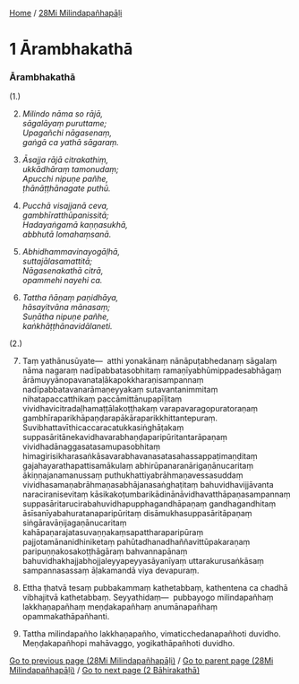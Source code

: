 
[Home](/) / [28Mi Milindapañhapāḷi](../28Mi.md)

# 1 Ārambhakathā

### Ārambhakathā

(1.)

2. _Milindo nāma so rājā,_  
_sāgalāyaṃ puruttame;_  
_Upagañchi nāgasenaṃ,_  
_gaṅgā ca yathā sāgaraṃ._  


3. _Āsajja rājā citrakathiṃ,_  
_ukkādhāraṃ tamonudaṃ;_  
_Apucchi nipuṇe pañhe,_  
_ṭhānāṭṭhānagate puthū._  


4. _Pucchā visajjanā ceva,_  
_gambhīratthūpanissitā;_  
_Hadayaṅgamā kaṇṇasukhā,_  
_abbhutā lomahaṃsanā._  


5. _Abhidhammavinayogāḷhā,_  
_suttajālasamattitā;_  
_Nāgasenakathā citrā,_  
_opammehi nayehi ca._  


6. _Tattha ñāṇaṃ paṇidhāya,_  
_hāsayitvāna mānasaṃ;_  
_Suṇātha nipuṇe pañhe,_  
_kaṅkhāṭṭhānavidālaneti._  


(2.)

7. Taṃ yathānusūyate—  atthi yonakānaṃ nānāpuṭabhedanaṃ sāgalaṃ nāma nagaraṃ nadīpabbatasobhitaṃ ramaṇīyabhūmippadesabhāgaṃ ārāmuyyānopavanataḷākapokkharaṇisampannaṃ nadīpabbatavanarāmaṇeyyakaṃ sutavantanimmitaṃ nihatapaccatthikaṃ paccāmittānupapīḷitaṃ vividhavicitradaḷhamaṭṭālakoṭṭhakaṃ varapavaragopuratoraṇaṃ gambhīraparikhāpaṇḍarapākāraparikkhittantepuraṃ. Suvibhattavīthicaccaracatukkasiṅghāṭakaṃ suppasāritānekavidhavarabhaṇḍaparipūritantarāpaṇaṃ vividhadānaggasatasamupasobhitaṃ himagirisikharasaṅkāsavarabhavanasatasahassappaṭimaṇḍitaṃ gajahayarathapattisamākulaṃ abhirūpanaranārigaṇānucaritaṃ ākiṇṇajanamanussaṃ puthukhattiyabrāhmaṇavessasuddaṃ vividhasamaṇabrāhmaṇasabhājanasaṅghaṭitaṃ bahuvidhavijjāvanta naraciranisevitaṃ kāsikakoṭumbarikādinānāvidhavatthāpaṇasampannaṃ suppasāritarucirabahuvidhapupphagandhāpaṇaṃ gandhagandhitaṃ āsīsanīyabahuratanaparipūritaṃ disāmukhasuppasāritāpaṇaṃ siṅgāravāṇijagaṇānucaritaṃ kahāpaṇarajatasuvaṇṇakaṃsapattharaparipūraṃ pajjotamānanidhiniketaṃ pahūtadhanadhaññavittūpakaraṇaṃ paripuṇṇakosakoṭṭhāgāraṃ bahvannapānaṃ bahuvidhakhajjabhojjaleyyapeyyasāyanīyaṃ uttarakurusaṅkāsaṃ sampannasassaṃ āḷakamandā viya devapuraṃ.

8. Ettha ṭhatvā tesaṃ pubbakammaṃ kathetabbaṃ, kathentena ca chadhā vibhajitvā kathetabbaṃ. Seyyathidaṃ—  pubbayogo milindapañhaṃ lakkhaṇapañhaṃ meṇḍakapañhaṃ anumānapañhaṃ opammakathāpañhanti.

9. Tattha milindapañho lakkhaṇapañho, vimaticchedanapañhoti duvidho. Meṇḍakapañhopi mahāvaggo, yogikathāpañhoti duvidho.

[Go to previous page (28Mi Milindapañhapāḷi)](0.md) / [Go to parent page (28Mi Milindapañhapāḷi)](0.md) / [Go to next page (2 Bāhirakathā)](2.md)


